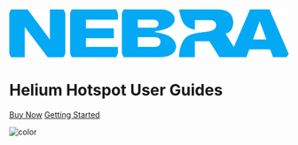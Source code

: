 <!-- _coverpage.md -->
![]()
![Nebra Logo](media/Nebra.svg  ':size=400')

# Helium Hotspot User Guides

[Buy Now](https://www.nebra.com/collections/helium-hotspot-miners-hnt)
[Getting Started](#helium-hotspot-guides)

![color](#f0f0f0)
